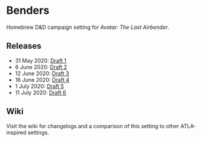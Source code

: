 # Benders

Homebrew D&D campaign setting for _Avatar: The Last Airbender_.

## Releases
- 31 May 2020: [Draft 1](drafts/draft1.pdf)
- 6 June 2020: [Draft 2](drafts/draft2.pdf)
- 12 June 2020: [Draft 3](drafts/draft3.pdf)
- 16 June 2020: [Draft 4](drafts/draft4.pdf)
- 1 July 2020: [Draft 5](drafts/draft5.pdf)
- 11 July 2020: [Draft 6](drafts/draft6.pdf)

## Wiki
Visit the wiki for changelogs and a comparison of this setting to other ATLA-inspired settings.
